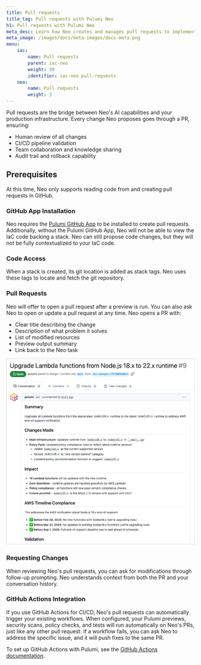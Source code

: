 ```yaml
---
title: Pull requests
title_tag: Pull requests with Pulumi Neo
h1: Pull requests with Pulumi Neo
meta_desc: Learn how Neo creates and manages pull requests to implement infrastructure changes through your existing review process.
meta_image: /images/docs/meta-images/docs-meta.png
menu:
    iac:
        name: Pull requests
        parent: iac-neo
        weight: 30
        identifier: iac-neo-pull-requests
    neo:
        name: Pull requests
        weight: 3
---
```


Pull requests are the bridge between Neo's AI capabilities and your production infrastructure. Every change Neo proposes goes through a PR, ensuring:

- Human review of all changes
- CI/CD pipeline validation
- Team collaboration and knowledge sharing
- Audit trail and rollback capability

## Prerequisites

At this time, Neo only supports reading code from and creating pull requests in GitHub.

### GitHub App Installation

Neo requires the [Pulumi GitHub App](/docs/iac/using-pulumi/continuous-delivery/github-app/) to be installed to create pull requests. Additionally, without the Pulumi GitHub App, Neo will not be able to view the IaC code backing a stack. Neo can still propose code changes, but they will not be fully contextualized to your IaC code.

### Code Access

When a stack is created, its git location is added as stack tags. Neo uses these tags to locate and fetch the git repository.

### Pull Requests

Neo will offer to open a pull request after a preview is run. You can also ask Neo to open or update a pull request at any time. Neo opens a PR with:

- Clear title describing the change
- Description of what problem it solves
- List of modified resources
- Preview output summary
- Link back to the Neo task

![Example PR](pr-example.png)

### Requesting Changes

When reviewing Neo's pull requests, you can ask for modifications through follow-up prompting. Neo understands context from both the PR and your conversation history.

### GitHub Actions Integration

If you use GitHub Actions for CI/CD, Neo's pull requests can automatically trigger your existing workflows. When configured, your Pulumi previews, security scans, policy checks, and tests will run automatically on Neo's PRs, just like any other pull request. If a workflow fails, you can ask Neo to address the specific issue, and it will push fixes to the same PR.

To set up GitHub Actions with Pulumi, see the [GitHub Actions documentation](/docs/iac/using-pulumi/continuous-delivery/github-actions/).
